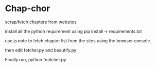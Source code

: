 # Chap-chor
scrap/fetch chapters from websites

install all the python requirement using pip install -r requirements.txt

use js note to fetch chapter list from the sites using the browser console.

then edit fetcher.py and beautify.py 

Finally run,
python featcher.py
